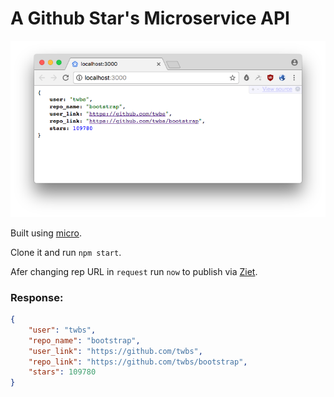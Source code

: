 # A Github Star's Microservice API

![Screenshot](Screenshot.png "A Github Star's Microservice API")

Built using [micro](https://github.com/zeit/micro).

Clone it and run `npm start`.

Afer changing rep URL in `request` run `now` to publish via [Ziet](https://zeit.co/docs/examples/json-api). 

### Response: 

```json
{
    "user": "twbs",
    "repo_name": "bootstrap",
    "user_link": "https://github.com/twbs",
    "repo_link": "https://github.com/twbs/bootstrap",
    "stars": 109780
}
```